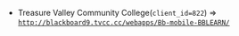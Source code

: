  - Treasure Valley Community College(`client_id=822`) => [`http://blackboard9.tvcc.cc/webapps/Bb-mobile-BBLEARN/`](http://blackboard9.tvcc.cc/webapps/Bb-mobile-BBLEARN/)
